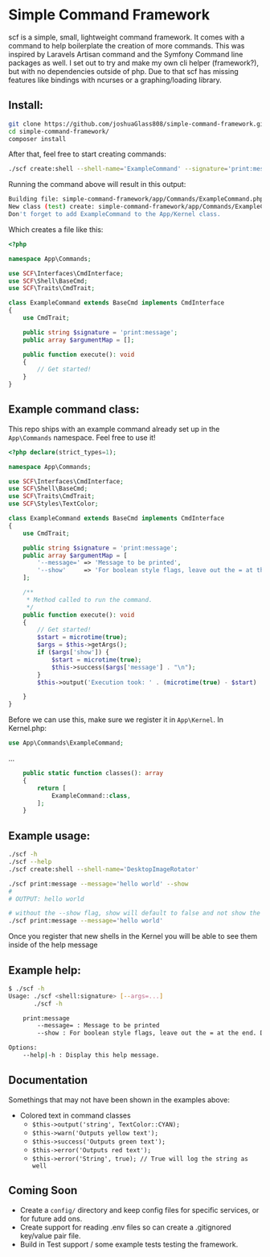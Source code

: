 # Simple Command Framework
scf is a simple, small, lightweight command framework. It comes with a command to help boilerplate the creation of more commands.
This was inspired by Laravels Artisan command and the Symfony Command line packages as well. I set out to
try and make my own cli helper (framework?), but with no dependencies outside of php. Due to that scf has missing features like bindings with ncurses or a graphing/loading library.

## Install:
```bash
git clone https://github.com/joshuaGlass808/simple-command-framework.git
cd simple-command-framework/
composer install
```

After that, feel free to start creating commands:
```sh
./scf create:shell --shell-name='ExampleCommand' --signature='print:message'
```
Running the command above will result in this output:
```sh
Building file: simple-command-framework/app/Commands/ExampleCommand.php
New class (test) create: simple-command-framework/app/Commands/ExampleCommand.php
Don't forget to add ExampleCommand to the App/Kernel class.
```
Which creates a file like this:
```php
<?php

namespace App\Commands;

use SCF\Interfaces\CmdInterface;
use SCF\Shell\BaseCmd;
use SCF\Traits\CmdTrait;

class ExampleCommand extends BaseCmd implements CmdInterface
{
    use CmdTrait;

    public string $signature = 'print:message';
    public array $argumentMap = [];

    public function execute(): void
    {
        // Get started!
    }
}
```
## Example command class:
This repo ships with an example command already set up in the `App\Commands` namespace.
Feel free to use it!
```php
<?php declare(strict_types=1);

namespace App\Commands;

use SCF\Interfaces\CmdInterface;
use SCF\Shell\BaseCmd;
use SCF\Traits\CmdTrait;
use SCF\Styles\TextColor;

class ExampleCommand extends BaseCmd implements CmdInterface
{
    use CmdTrait;

    public string $signature = 'print:message';
    public array $argumentMap = [
        '--message=' => 'Message to be printed',
        '--show'     => 'For boolean style flags, leave out the = at the end. Default is false unless used'
    ];

    /**
     * Method called to run the command.
     */
    public function execute(): void
    {
        // Get started!
        $start = microtime(true);
        $args = $this->getArgs();
        if ($args['show']) {
            $start = microtime(true);
            $this->success($args['message'] . "\n");
        }
        $this->output('Execution took: ' . (microtime(true) - $start) . " seconds\n", TextColor::CYAN);

    }
}
```
Before we can use this, make sure we register it in `App\Kernel`.
In Kernel.php:
```php
use App\Commands\ExampleCommand;
```
...
```php
    public static function classes(): array
    {
        return [
            ExampleCommand::class,
        ];
    }
```

## Example usage:
```sh
./scf -h
./scf --help
./scf create:shell --shell-name='DesktopImageRotator'

./scf print:message --message='hello world' --show
#
# OUTPUT: hello world

# without the --show flag, show will default to false and not show the message
./scf print:message --message='hello world'

```
Once you register that new shells in the Kernel you will be able to see them inside of the help message

## Example help:
```sh
$ ./scf -h
Usage: ./scf <shell:signature> [--args=...]
       ./scf -h

    print:message
        --message= : Message to be printed
        --show : For boolean style flags, leave out the = at the end. Default is false unless used

Options:
    --help|-h : Display this help message.
```

## Documentation
Somethings that may not have been shown in the examples above:
* Colored text in command classes
    * `$this->output('string', TextColor::CYAN);`
    * `$this->warn('Outputs yellow text');`
    * `$this->success('Outputs green text');`
    * `$this->error('Outputs red text');`
    * `$this->error('String', true); // True will log the string as well`

## Coming Soon     
* Create a `config/` directory and keep config files for specific services, or for future add ons.
* Create support for reading .env files so can create a .gitignored key/value pair file.
* Build in Test support / some example tests testing the framework.